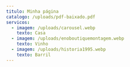 ```yaml
---
titulo: Minha página
catalogo: /uploads/pdf-baixado.pdf
servicos:
  - imagem: /uploads/carousel.webp
    texto: Casa
  - imagem: /uploads/enoboutiquemontagem.webp
    texto: Vinho
  - imagem: /uploads/historia1995.webp
    texto: Barril
---
```

